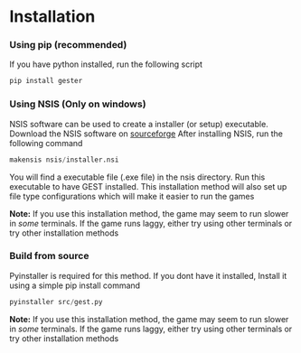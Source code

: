 # Installation

### Using pip (recommended)
If you have python installed, run the following script

```s
pip install gester
```

### Using NSIS (Only on windows)
NSIS software can be used to create a installer (or setup) executable.
Download the NSIS software on [sourceforge](https://nsis.sourceforge.io/Download)
After installing NSIS, run the following command
```s
makensis nsis/installer.nsi
```
You will find a executable file (.exe file) in the nsis directory. Run this 
executable to have GEST installed. This installation method will also 
set up file type configurations which will make it easier to run the games

**Note:** If you use this installation method, the game may seem to 
run slower in *some* terminals. If the game runs laggy, either try using
other terminals or try other installation methods

### Build from source
Pyinstaller is required for this method. If you dont have it installed,
Install it using a simple pip install command
```s
pyinstaller src/gest.py
```
**Note:** If you use this installation method, the game may seem to 
run slower in *some* terminals. If the game runs laggy, either try using
other terminals or try other installation methods
